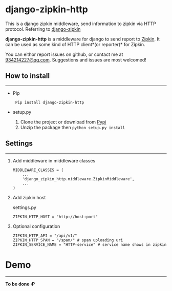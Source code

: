 # django-zipkin-http
This is a django zipkin middleware, send information to zipkin
via HTTP protocol. Referring to [django-zipkin](https://github.com/prezi/django-zipkin)

**django-zipkin-http** is a middleware for django to send report
to [Zipkin](http://twitter.github.io/zipkin/). It can be used as
some kind of HTTP client*(or reporter)* for Zipkin.

You can eithor report issues on github, or contact me at
934214227@qq.com. Suggestions and issues are most welcomed! 

## How to install 
---

* Pip

    ``` Pip install django-zipkin-http```
    
* setup.py

    1. Clone the project or download from [Pypi](https://pypi.python.org/pypi/django-zipkin-http)
    2. Unzip the package then ``` python setup.py install ```
    
## Settings
---
1. Add middleware in middleware classes

    ```
    MIDDLEWARE_CLASSES = (
        ...
        'django_zipkin_http.middleware.ZipkinMiddleware',
        ...
    )
    ```

2. Add zipkin host

    settings.py
    
    ```
    ZIPKIN_HTTP_HOST = "http://host:port"
    ```
    
3. Optional configuration

    ```
    ZIPKIN_HTTP_API = "/api/v1/"
    ZIPKIN_HTTP_SPAN = "/span/" # span uploading uri
    ZIPKIN_SERVICE_NAME = "HTTP-service" # service name shows in zipkin
    ```
    
# Demo
---
**To be done :P**     
